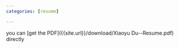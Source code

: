 ```yaml
---
categories: [resume]

---
```

you can [get the PDF]({{site.url}}/download/Xiaoyu Du--Resume.pdf) directly